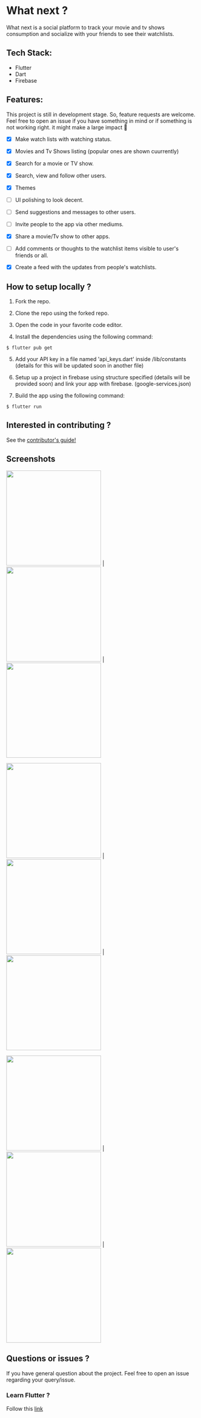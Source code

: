 

# What next ?

What next is a social platform to track your movie and tv shows consumption and socialize with your friends to see their watchlists.

## Tech Stack:

- Flutter
- Dart
- Firebase

## Features:

This project is still in development stage. So, feature requests are welcome. Feel free to open an issue if you have something in mind or if something is not working right. it might make a large impact 💓

- [x] Make watch lists with watching status.
- [x] Movies and Tv Shows listing (popular ones are shown cuurrently)
- [x] Search for a movie or TV show.
- [x] Search, view and follow other users.
- [X] Themes 
- [ ] UI polishing to look decent.
- [ ] Send suggestions and messages to other users.
- [ ] Invite people to the app via other mediums.
- [x] Share a movie/Tv show to other apps.
- [ ] Add comments or thoughts to the watchlist items visible to user's friends or all.
- [x] Create a feed with the updates from people's watchlists.




## How to setup locally ?

1. Fork the repo.

2. Clone the repo using the forked repo.

3. Open the code in your favorite code editor.

4. Install the dependencies using the following command:

```
$ flutter pub get
```
5. Add your API key in a file named 'api_keys.dart' inside /lib/constants  (details for this will be updated soon in another file)

6. Setup up a project in firebase using structure specified (details will be provided soon) and link your app with firebase. (google-services.json) 

7. Build the app using the following command:

```
$ flutter run
```

## Interested in contributing ?

See the [contributor's guide!](contributing.md)


## Screenshots
 <img src="./Screenshots/home.png" width="250"> | <img src="./Screenshots/feed.png" width="250"> |  <img src="./Screenshots/feed2.png" width="250">


  <img src="./Screenshots/drawer.png" width="250"> | <img src="./Screenshots/watchlist.png" width="250"> |  <img src="./Screenshots/add.png" width="250">  


  <img src="./Screenshots/search.png" width="250"> | <img src="./Screenshots/profile.png" width="250"> |  <img src="./Screenshots/themes.png" width="250">  






## Questions or issues ?

If you have general question about the project. Feel free to open an issue regarding your query/issue.

### Learn Flutter ?

Follow this [link](https://flutter.dev/)
